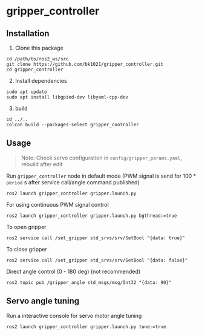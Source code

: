 # gripper_controller

## Installation
1) Clone this package
```
cd /path/to/ros2_ws/src
git clone https://github.com/bk1021/gripper_controller.git
cd gripper_controller
```
2) Install dependencies
```
sudo apt update
sudo apt install libgpiod-dev libyaml-cpp-dev
```
3) build
```
cd ../..
colcon build --packages-select gripper_controller
```

## Usage
> Note: Check servo configuration in `config/gripper_params.yaml`, rebuild after edit

Run `gripper_controller` node in default mode (PWM signal is send for 100 * `period` s after service call/angle command published) 
```
ros2 launch gripper_controller gripper.launch.py
```
For using continuous PWM signal control
```
ros2 launch gripper_controller gripper.launch.py bgthread:=true
```
To open gripper
```
ros2 service call /set_gripper std_srvs/srv/SetBool "{data: true}"
```
To close gripper
```
ros2 service call /set_gripper std_srvs/srv/SetBool "{data: false}"
```
Direct angle control (0 - 180 deg) (not recommended)
```
ros2 topic pub /gripper_angle std_msgs/msg/Int32 "{data: 90}"
```

## Servo angle tuning
Run a interactive console for servo motor angle tuning 
```
ros2 launch gripper_controller gripper.launch.py tune:=true
```

